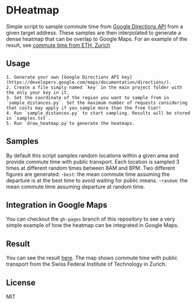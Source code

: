 # DHeatmap
Simple script to sample commute time from [Google Directions API](https://developers.google.com/maps/documentation/directions/) from a given target address.
These samples are then interpolated to generate a dense heatmap that can be overlap to Google Maps. For an example of the result, see [commute time from ETH, Zurich](https://marcoancona.github.io/DHeatmap/)

## Usage

```
1. Generate your own [Google Directions API key](https://developers.google.com/maps/documentation/directions/).
2. Create a file simply named `key` in the main project folder with the only your key in it.
3. Set the coordinate of the region you want to sample from in `sample_distances.py`. Set the maximum number of requests considering that costs may apply if you sample more than the free tier!
4. Run `sample_distances.py` to start sampling. Results will be stored in `samples.txt`.
5. Run `draw_heatmap.py`to generate the heatmaps.
```

## Samples
By default this script samples random locations within a given area and provide commute time with public transport. Each location is sampled 3 times at different random times between 8AM and 8PM.
Two different figures are generated:
-`best`: the mean commute time assuming the departure is at the best time to avoid waiting for public means.
-`random`: the mean commute time assuming departure at random time.


## Integration in Google Maps
You can checkout the `gh-pages` branch of this repository to see a very simple example of how the heatmap can be integrated in Google Maps.

## Result
You can see the result [here](https://marcoancona.github.io/DHeatmap/). The map shows commute time with public transport from the Swiss Federal Institute of Technology in Zurich.

## License
MIT
